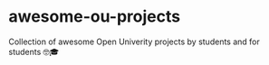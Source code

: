 # awesome-ou-projects
Collection of awesome Open Univerity projects by students and for students 🤓🎓
